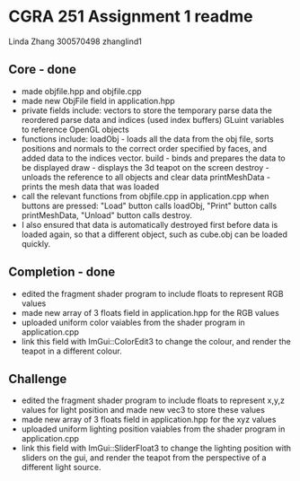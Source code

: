 # CGRA 251 Assignment 1 readme

Linda Zhang 300570498 zhanglind1

## Core - done
- made objfile.hpp and objfile.cpp
- made new ObjFile field in application.hpp
- private fields include: vectors to store the temporary parse data 
                          the reordered parse data and indices (used index buffers)
                          GLuint variables to reference OpenGL objects
- functions include: loadObj - loads all the data from the obj file, sorts positions and normals to the correct order specified by faces, and added data to the indices vector.
                     build - binds and prepares the data to be displayed
                     draw - displays the 3d teapot on the screen
                     destroy - unloads the reference to all objects and clear data
                     printMeshData - prints the mesh data that was loaded
- call the relevant functions from objfile.cpp in application.cpp when buttons are pressed: "Load" button calls loadObj, "Print" button calls printMeshData, "Unload" button calls destroy.
- I also ensured that data is automatically destroyed first before data is loaded again, so that a different object, such as cube.obj can be loaded quickly.

## Completion - done
- edited the fragment shader program to include floats to represent RGB values
- made new array of 3 floats field in application.hpp for the RGB values
- uploaded uniform color vaiables from the shader program in application.cpp
- link this field with ImGui::ColorEdit3 to change the colour, and render the teapot in a different colour.

## Challenge
- edited the fragment shader program to include floats to represent x,y,z values for light position and made new vec3 to store these values
- made new array of 3 floats field in application.hpp for the xyz values
- uploaded uniform lighting position vaiables from the shader program in application.cpp
- link this field with ImGui::SliderFloat3 to change the lighting position with sliders on the gui, and render the teapot from the perspective of a different light source.
